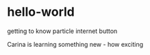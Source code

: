 # hello-world
getting to know particle internet button

Carina is learning something new - how exciting
